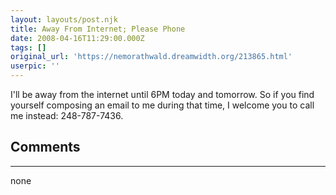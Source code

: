 ```yaml
---
layout: layouts/post.njk
title: Away From Internet; Please Phone
date: 2008-04-16T11:29:00.000Z
tags: []
original_url: 'https://nemorathwald.dreamwidth.org/213865.html'
userpic: ''
---
```

I'll be away from the internet until 6PM today and tomorrow. So if you find yourself composing an email to me during that time, I welcome you to call me instead: 248-787-7436.

## Comments

---

none
